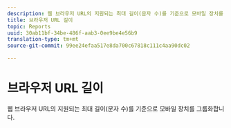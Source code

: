 ```yaml
---
description: 웹 브라우저 URL의 지원되는 최대 길이(문자 수)를 기준으로 모바일 장치를 그룹화합니다.
title: 브라우저 URL 길이
topic: Reports
uuid: 30ab11bf-34be-486f-aab3-0ee9be4e56b9
translation-type: tm+mt
source-git-commit: 99ee24efaa517e8da700c67818c111c4aa90dc02

---
```



# 브라우저 URL 길이

웹 브라우저 URL의 지원되는 최대 길이(문자 수)를 기준으로 모바일 장치를 그룹화합니다.

